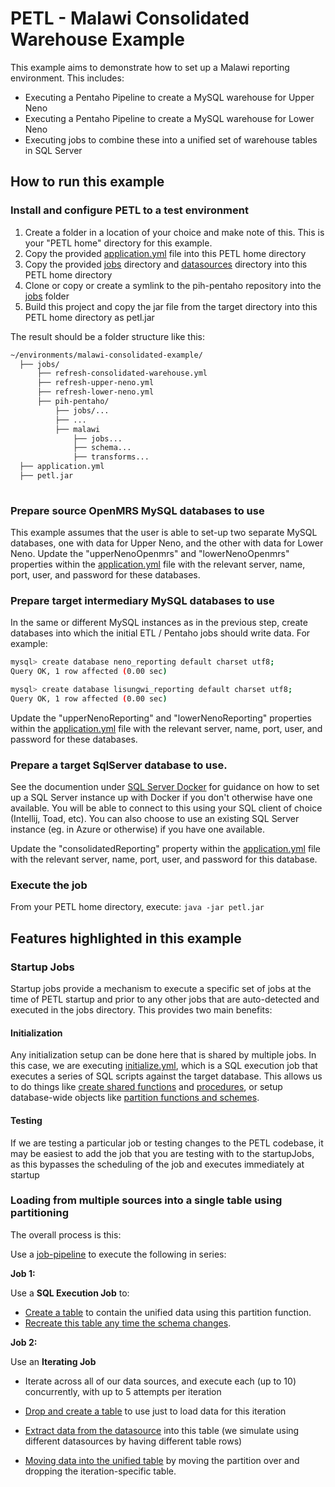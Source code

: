 PETL - Malawi Consolidated Warehouse Example
=============================================

This example aims to demonstrate how to set up a Malawi reporting environment.
This includes:
* Executing a Pentaho Pipeline to create a MySQL warehouse for Upper Neno
* Executing a Pentaho Pipeline to create a MySQL warehouse for Lower Neno
* Executing jobs to combine these into a unified set of warehouse tables in SQL Server

## How to run this example

### Install and configure PETL to a test environment

1. Create a folder in a location of your choice and make note of this.  This is your "PETL home" directory for this example.
2. Copy the provided [application.yml](./application.yml) file into this PETL home directory
3. Copy the provided [jobs](./jobs) directory and [datasources](./datasources) directory into this PETL home directory
4. Clone or copy or create a symlink to the pih-pentaho repository into the [jobs](./jobs) folder
5. Build this project and copy the jar file from the target directory into this PETL home directory as petl.jar

The result should be a folder structure like this:

```bash
~/environments/malawi-consolidated-example/
  ├── jobs/
      ├── refresh-consolidated-warehouse.yml
      ├── refresh-upper-neno.yml
      ├── refresh-lower-neno.yml
      ├── pih-pentaho/
          ├── jobs/...
          ├── ...
          ├── malawi
              ├── jobs...
              ├── schema...
              ├── transforms...
  ├── application.yml
  ├── petl.jar
  
```

### Prepare source OpenMRS MySQL databases to use

This example assumes that the user is able to set-up two separate MySQL databases, one with data for Upper Neno, 
and the other with data for Lower Neno.  Update the "upperNenoOpenmrs" and "lowerNenoOpenmrs" properties within
the [application.yml](./application.yml) file with the relevant server, name, port, user, and password for these databases.

### Prepare target intermediary MySQL databases to use

In the same or different MySQL instances as in the previous step, create databases into which the initial
ETL / Pentaho jobs should write data.  For example:

```bash
mysql> create database neno_reporting default charset utf8;
Query OK, 1 row affected (0.00 sec)

mysql> create database lisungwi_reporting default charset utf8;
Query OK, 1 row affected (0.00 sec)
```

Update the "upperNenoReporting" and "lowerNenoReporting" properties within
the [application.yml](./application.yml) file with the relevant server, name, port, user, and password for these databases.

### Prepare a target SqlServer database to use.

See the documention under [SQL Server Docker](../sqlserver-docker) for guidance on how to set up a SQL Server instance 
up with Docker if you don't otherwise have one available.  You will be able to connect to this using your SQL client 
of choice (Intellij, Toad, etc).  You can also choose to use an existing SQL Server instance (eg. in Azure or otherwise) 
if you have one available.  

Update the "consolidatedReporting" property within the [application.yml](./application.yml) file with the relevant 
server, name, port, user, and password for this database.

### Execute the job

From your PETL home directory, execute:
```java -jar petl.jar```

## Features highlighted in this example

### Startup Jobs

Startup jobs provide a mechanism to execute a specific set of jobs at the time of PETL startup and prior to any other
jobs that are auto-detected and executed in the jobs directory.  This provides two main benefits:

#### Initialization

Any initialization setup can be done here that is shared by multiple jobs.  In this case, we are executing 
[initialize.yml](./jobs/initialize.yml), which is a SQL execution job that executes a series of SQL scripts against the
target database.  This allows us to do things like [create shared functions](./jobs/function-num-columns-changed.sql) and 
[procedures](./jobs/function-drop-table-if-exists.sql), or setup database-wide objects like 
[partition functions and schemes](./jobs/initialize-partitions.sql).

#### Testing

If we are testing a particular job or testing changes to the PETL codebase, it may be easiest to add the job that you are 
testing with to the startupJobs, as this bypasses the scheduling of the job and executes immediately at startup

### Loading from multiple sources into a single table using partitioning

The overall process is this:

Use a [job-pipeline](./jobs/load-encounters.yml) to execute the following in series:

**Job 1:**

Use a **SQL Execution Job** to:

* [Create a table](./jobs/encounters_schema.sql) to contain the unified data using this partition function. 
* [Recreate this table any time the schema changes](./jobs/encounters_recreate_schema_if_needed.sql).

**Job 2:**

Use an **Iterating Job**

* Iterate across all of our data sources, and execute each (up to 10) concurrently, with up to 5 attempts per iteration

* [Drop and create a table](./jobs/encounters_drop_and_create.sql) to use just to load data for this iteration
* [Extract data from the datasource](./jobs/encounters_extract_query.sql) into this table (we simulate using different datasources by having different table rows)
* [Moving data into the unified table](./jobs/encounters_move_partition.sql) by moving the partition over and dropping the iteration-specific table.
